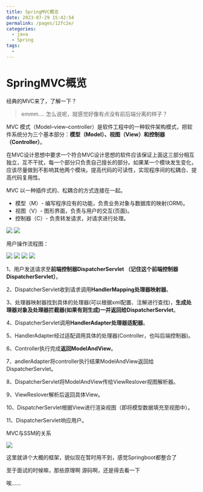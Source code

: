 ```yaml
---
title: SpringMVC概览
date: 2023-07-29 15:42:54
permalink: /pages/12fc2e/
categories:
  - java
  - Spring
tags:
  - 
---
```

# SpringMVC概览

经典的MVC来了，了解一下？

> emmm....    怎么说呢，就感觉好像有点没有前后端分离的样子？

MVC 模式（Model–view–controller）是软件工程中的一种软件架构模式，把软件系统分为三个基本部分：**模型（Model）、视图（View）和控制器（Controller）**。

在MVC设计思想中要求一个符合MVC设计思想的软件应该保证上面这三部分相互独立，互不干扰，每一个部分只负责自己擅长的部分。如果某一个模块发生变化，应该尽量做到不影响其他两个模块。提高代码的可读性，实现程序间的松耦合、提高代码复用性。

MVC 以一种插件式的、松耦合的方式连接在一起。

- 模型（M）- 编写程序应有的功能，负责业务对象与数据库的映射(ORM)。
- 视图（V）- 图形界面，负责与用户的交互(页面)。
- 控制器（C）- 负责转发请求，对请求进行处理。

<img src = 'https://www.runoob.com/wp-content/uploads/2020/05/ModelViewControllerDiagramZh.png'>



<img src = 'https://www.runoob.com/wp-content/uploads/2020/05/1589776521-2356-JxrlTyMyPgYnQpOV.png'>



用户操作流程图：


<img src = 'https://www.runoob.com/wp-content/uploads/2020/05/1589777036-2760-fs1oSv4dOWAwC5yW.png'>



<img src = 'https://czynotebook.oss-cn-beijing.aliyuncs.com/SpringMVC01.png'>


<img src = 'https://czynotebook.oss-cn-beijing.aliyuncs.com/SpringMVC02.png'>



<img src = 'https://czynotebook.oss-cn-beijing.aliyuncs.com/SpringMVC03.png'>



1、用户发送请求至**前端控制器DispatcherServlet    （记住这个前端控制器DispatcherServlet）**。

2、DispatcherServlet收到请求调用**HandlerMapping处理器映射器**。

3、处理器映射器找到具体的处理器(可以根据xml配置、注解进行查找)，**生成处理器对象及处理器拦截器(如果有则生成)**一并返回给**DispatcherServlet**。

4、DispatcherServlet调用**HandlerAdapter处理器适配器**。

5、HandlerAdapter经过适配调用具体的处理器(Controller，也叫后端控制器)。

6、Controller执行完成**返回ModelAndView**。

7、andlerAdapter将controller执行结果ModelAndView返回给DispatcherServlet。

8、DispatcherServlet将ModelAndView传给ViewReslover视图解析器。

9、ViewReslover解析后返回具体View。

10、DispatcherServlet根据View进行渲染视图（即将模型数据填充至视图中）。

11、DispatcherServlet响应用户。

MVC与SSM的关系

<img src = 'https://czynotebook.oss-cn-beijing.aliyuncs.com/SpringMVC04.png'>



这里就讲个大概的框架，貌似现在暂时用不到，感觉Springboot都整合了

至于面试的时候嘛，那些原理啊 源码啊，还是得去看一下

唉......


















